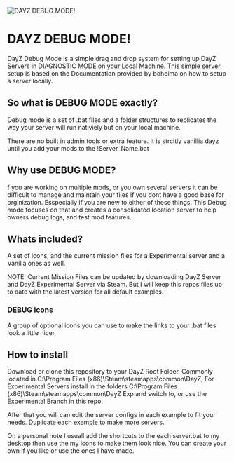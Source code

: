 ![DAYZ DEBUG MODE!](https://cdn.discordapp.com/attachments/437517561568165898/1025826887009837126/Debugmode.png)
# DAYZ DEBUG MODE!
DayZ Debug Mode is a simple drag and drop system for setting up DayZ Servers in DIAGNOSTIC MODE on your Local Machine.
This simple server setup is based on the Documentation provided by boheima on how to setup a server locally. 

## So what is DEBUG MODE exactly?
Debug mode is a set of .bat files and a folder structures to replicates the way your server will run nativiely but on your local machine.  

There are no built in admin tools or extra feature. It is strcitly vanillia dayz until you add your mods to the !Server_Name.bat

## Why use DEBUG MODE?
f you are working on multiple mods, or you own several servers it can be difficult to manage and maintain your files if you dont have a good base for orginization. Esspecially if you are new to either of these things. This Debug mode focuses on that and creates a consolidated location server to help owners debug logs, and test mod features.

## Whats included?
A set of icons, and the current mission files for a Experimental server and a Vanilla ones as well. 

NOTE: Current Mission Files can be updated by downloading DayZ Server and DayZ Experimental Server via Steam. But I will keep this repos files up to date with the latest version for all default examples. 

### DEBUG Icons  
A group of optional icons you can use to make the links to your .bat files look a little nicer

## How to install
Download or clone this repository to your DayZ Root Folder. Commonly located in C:\Program Files (x86)\Steam\steamapps\common\DayZ, For Experimental Servers install in the folders C:\Program Files (x86)\Steam\steamapps\common\DayZ Exp and switch to, or use the Experimental Branch in this repo.

After that you will can edit the server configs in each example to fit your needs. Duplicate each example to make more servers.

On a personal note I usuall add the shortcuts to the each server.bat to my desktop then use the my icons to make them look nice. You can create your own if you like or use the ones I have made. 
